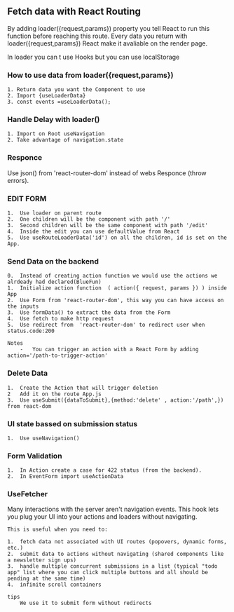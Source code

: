  ## Fetch data with React Routing

 By adding loader({request,params}) property you tell React to run this function before reaching this route.
 Every data you return with loader({request,params}) React make it avaliable on the render page.

 In loader you can t use Hooks but you can use localStorage

 ### How to use data from loader({request,params})

    1. Return data you want the Component to use
    2. Import {useLoaderData} 
    3. const events =useLoaderData();

### Handle Delay with loader()

    1. Import on Root useNavigation
    2. Take advantage of navigation.state

### Responce

Use json() from 'react-router-dom' instead of webs Responce (throw errors).

### EDIT FORM

    1.  Use loader on parent route
    2.  One children will be the component with path '/'
    3.  Second children will be the same component with path '/edit'
    4.  Inside the edit you can use defaultValue from React
    5.  Use useRouteLoaderData('id') on all the children, id is set on the App.

### Send Data on the backend

    0.  Instead of creating action function we would use the actions we alrdeady had declared(BlueFun)
    1.  Initialize action function  ( action({ request, params }) ) inside App
    2.  Use Form from 'react-router-dom', this way you can have access on the inputs
    3.  Use formData() to extract the data from the Form
    4.  Use fetch to make http request
    5.  Use redirect from  'react-router-dom' to redirect user when status.code:200

    Notes
        -   You can trigger an action with a React Form by adding action='/path-to-trigger-action'

### Delete Data 

    1.  Create the Action that will trigger deletion
    2   Add it on the route App.js
    3.  Use useSubmit({dataToSubmit},{method:'delete' , action:'/path',}) from react-dom

### UI state bassed on submission status

    1.  Use useNavigation()


### Form Validation

    1.  In Action create a case for 422 status (from the backend).
    2.  In EventForm import useActionData

### UseFetcher

Many interactions with the server aren't navigation events. This hook lets you plug your UI into your actions and loaders without navigating.

    This is useful when you need to:

    1.  fetch data not associated with UI routes (popovers, dynamic forms, etc.)
    2.  submit data to actions without navigating (shared components like a newsletter sign ups)
    3.  handle multiple concurrent submissions in a list (typical "todo app" list where you can click multiple buttons and all should be pending at the same time)
    4.  infinite scroll containers

    tips
        We use it to submit form without redirects